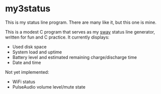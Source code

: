 # my3status

This is my status line program. There are many like it, but this one is mine.

This is a modest C program that serves as my
[sway](https://github.com/swaywm/sway) status line generator, written for fun
and C practice. It currently displays:

  * Used disk space
  * System load and uptime
  * Battery level and estimated remaining charge/discharge time
  * Date and time

Not yet implemented:

  * WiFi status
  * PulseAudio volume level/mute state
